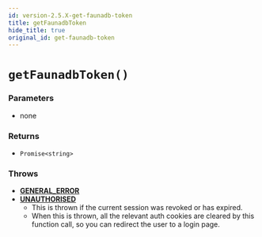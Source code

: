```yaml
---
id: version-2.5.X-get-faunadb-token
title: getFaunadbToken
hide_title: true
original_id: get-faunadb-token
---
```


# `getFaunadbToken()`

### Parameters
- none

### Returns
- `Promise<string>`

### Throws
- **[GENERAL_ERROR](../error-handling/general-error)**
- **[UNAUTHORISED](../error-handling/unauthorised)**
    - This is thrown if the current session was revoked or has expired.
    - When this is thrown, all the relevant auth cookies are cleared by this function call, so you can redirect the user to a login page.